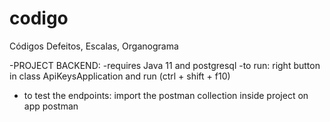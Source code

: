 # codigo
Códigos Defeitos, Escalas, Organograma 

-PROJECT BACKEND:
   -requires Java 11 and postgresql
   -to run: right button in class ApiKeysApplication and run (ctrl + shift + f10)
   - to test the endpoints: import the postman collection inside project on app postman


